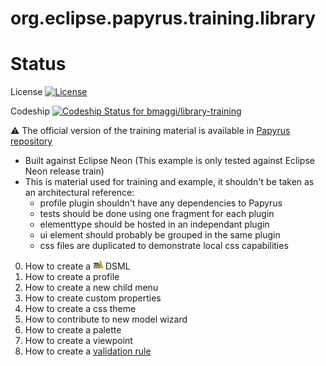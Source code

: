org.eclipse.papyrus.training.library 
=======================================



# Status

License [![License](https://img.shields.io/badge/license-EPL-blue.svg)](https://www.eclipse.org/legal/epl-v10.html)

Codeship [ ![Codeship Status for bmaggi/library-training](https://codeship.com/projects/93c25b50-55af-0134-4ca0-1e6b697efd61/status?branch=master)](https://codeship.com/projects/172132)

:warning: 
The official version of the training material is available in [Papyrus repository](https://git.eclipse.org/c/papyrus/org.eclipse.papyrus.git/tree/examples/library?h=streams/2.0-maintenance)
 - Built against Eclipse Neon (This example is only tested against Eclipse Neon release train)
 - This is material used for training and example, it shouldn't be taken as an architectural reference:
	- profile plugin shouldn't have any dependencies to Papyrus
	- tests should be done using one fragment for each plugin
	- elementtype should be hosted in an independant plugin
	- ui element should probably be grouped in the same plugin
	- css files are duplicated to demonstrate local css capabilities

0. How to create a ![Libraryergt Gif][LibraryLogo] DSML 
1. How to create a profile 
2. How to create a new child menu
3. How to create custom properties
4. How to create a css theme
5. How to contribute to new model wizard
6. How to create a palette
7. How to create a viewpoint
8. How to create a [validation rule](/org.eclipse.papyrus.training.library.validation/README.md) 
 
 
[LibraryLogo]: /org.eclipse.papyrus.training.library.profile/icons/library.gif?raw=true "Library training logo"
